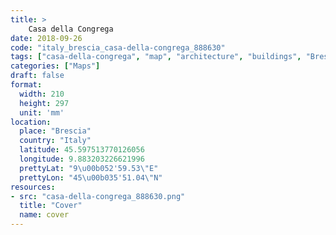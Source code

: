 ```yaml
---
title: > 
    Casa della Congrega
date: 2018-09-26
code: "italy_brescia_casa-della-congrega_888630"
tags: ["casa-della-congrega", "map", "architecture", "buildings", "Brescia", "Italy"]
categories: ["Maps"]
draft: false
format:
  width: 210
  height: 297
  unit: 'mm'
location:
  place: "Brescia"
  country: "Italy"
  latitude: 45.597513770126056
  longitude: 9.883203226621996
  prettyLat: "9\u00b052'59.53\"E"
  prettyLon: "45\u00b035'51.04\"N"
resources:
- src: "casa-della-congrega_888630.png"
  title: "Cover"
  name: cover
---
```

